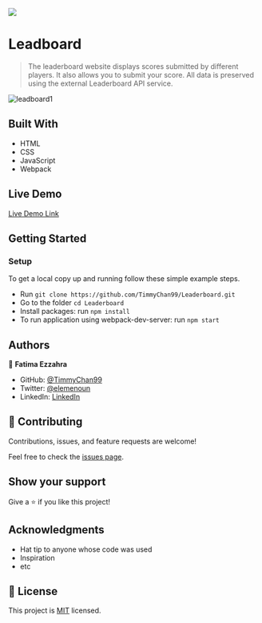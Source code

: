 ![](https://img.shields.io/badge/Microverse-blueviolet)

# Leadboard

> The leaderboard website displays scores submitted by different players. It also allows you to submit your score. All data is preserved using the external Leaderboard API service.

![leadboard1](https://user-images.githubusercontent.com/92228303/150802985-4649b827-412c-4e18-ab3d-727d396f15ea.png)


## Built With

- HTML
- CSS
- JavaScript
- Webpack

## Live Demo

[Live Demo Link](https://timmychan99.github.io/Leaderboard/dist/)


## Getting Started

### Setup
To get a local copy up and running follow these simple example steps.

- Run `git clone https://github.com/TimmyChan99/Leaderboard.git`
- Go to the folder `cd Leaderboard`
- Install packages: run `npm install`
- To run application using webpack-dev-server: run `npm start`

## Authors

👤 **Fatima Ezzahra**

- GitHub: [@TimmyChan99](https://github.com/TimmyChan99)
- Twitter: [@elemenoun](https://twitter.com/elemenoun)
- LinkedIn: [LinkedIn](https://www.linkedin.com/in/fatima-ezzahra-elemenoun-020841225/)

## 🤝 Contributing

Contributions, issues, and feature requests are welcome!

Feel free to check the [issues page](../../issues/).

## Show your support

Give a ⭐️ if you like this project!

## Acknowledgments

- Hat tip to anyone whose code was used
- Inspiration
- etc

## 📝 License

This project is [MIT](./MIT.md) licensed.
